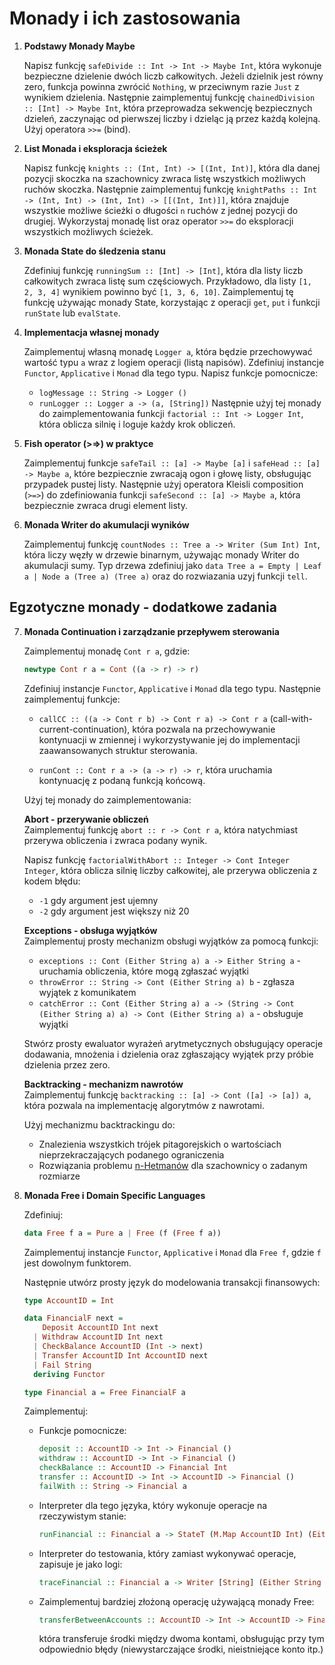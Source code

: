 # Monady i ich zastosowania

1. **Podstawy Monady Maybe**  

   Napisz funkcję `safeDivide :: Int -> Int -> Maybe Int`, która wykonuje bezpieczne dzielenie dwóch liczb całkowitych. 
   Jeżeli dzielnik jest równy zero, funkcja powinna zwrócić `Nothing`, w przeciwnym razie `Just` z wynikiem dzielenia.
   Następnie zaimplementuj funkcję `chainedDivision :: [Int] -> Maybe Int`, która przeprowadza sekwencję bezpiecznych 
   dzieleń, zaczynając od pierwszej liczby i dzieląc ją przez każdą kolejną. Użyj operatora `>>=` (bind).

2. **List Monada i eksploracja ścieżek**  

   Napisz funkcję `knights :: (Int, Int) -> [(Int, Int)]`, która dla danej pozycji skoczka na szachownicy 
   zwraca listę wszystkich możliwych ruchów skoczka. Następnie zaimplementuj funkcję `knightPaths :: Int -> (Int, Int) -> (Int, Int) -> [[(Int, Int)]]`, 
   która znajduje wszystkie możliwe ścieżki o długości `n` ruchów z jednej pozycji do drugiej. Wykorzystaj monadę list oraz 
   operator `>>=` do eksploracji wszystkich możliwych ścieżek.

3. **Monada State do śledzenia stanu**  

   Zdefiniuj funkcję `runningSum :: [Int] -> [Int]`, która dla listy liczb całkowitych zwraca listę sum częściowych.
   Przykładowo, dla listy `[1, 2, 3, 4]` wynikiem powinno być `[1, 3, 6, 10]`. Zaimplementuj tę funkcję 
   używając monady State, korzystając z operacji `get`, `put` i funkcji `runState` lub `evalState`.

4. **Implementacja własnej monady**  

   Zaimplementuj własną monadę `Logger a`, która będzie przechowywać wartość typu `a` wraz z logiem 
   operacji (listą napisów). Zdefiniuj instancje `Functor`, `Applicative` i `Monad` dla tego typu.
   Napisz funkcje pomocnicze:
   - `logMessage :: String -> Logger ()`
   - `runLogger :: Logger a -> (a, [String])`
   Następnie użyj tej monady do zaimplementowania funkcji `factorial :: Int -> Logger Int`, 
   która oblicza silnię i loguje każdy krok obliczeń.

5. **Fish operator (>=>) w praktyce**  

   Zaimplementuj funkcje `safeTail :: [a] -> Maybe [a]` i `safeHead :: [a] -> Maybe a`, 
   które bezpiecznie zwracają ogon i głowę listy, obsługując przypadek pustej listy. 
   Następnie użyj operatora Kleisli composition (`>=>`) do zdefiniowania funkcji `safeSecond :: [a] -> Maybe a`, 
   która bezpiecznie zwraca drugi element listy.

6. **Monada Writer do akumulacji wyników**  
    
   Zaimplementuj funkcję `countNodes :: Tree a -> Writer (Sum Int) Int`, która liczy węzły w drzewie binarnym, 
   używając monady Writer do akumulacji sumy. Typ drzewa zdefiniuj jako 
   `data Tree a = Empty | Leaf a | Node a (Tree a) (Tree a)` oraz do rozwiazania uzyj funkcji `tell`. 

## Egzotyczne monady - dodatkowe zadania

7. **Monada Continuation i zarządzanie przepływem sterowania**  

    Zaimplementuj monadę `Cont r a`, gdzie:
    ```haskell
    newtype Cont r a = Cont ((a -> r) -> r)
    ```
    
    Zdefiniuj instancje `Functor`, `Applicative` i `Monad` dla tego typu. Następnie zaimplementuj funkcje:
    
    - `callCC :: ((a -> Cont r b) -> Cont r a) -> Cont r a` (call-with-current-continuation), 
      która pozwala na przechowywanie kontynuacji w zmiennej i wykorzystywanie jej do implementacji 
      zaawansowanych struktur sterowania.
    
    - `runCont :: Cont r a -> (a -> r) -> r`, która uruchamia kontynuację z podaną funkcją końcową.
    
    Użyj tej monady do zaimplementowania:

   **Abort - przerywanie obliczeń**  
   Zaimplementuj funkcję `abort :: r -> Cont r a`, która natychmiast przerywa obliczenia i zwraca podany wynik.
   
   Napisz funkcję `factorialWithAbort :: Integer -> Cont Integer Integer`, która oblicza silnię liczby całkowitej, ale przerywa obliczenia z kodem błędu:
   * `-1` gdy argument jest ujemny
   * `-2` gdy argument jest większy niż 20

   **Exceptions - obsługa wyjątków**  
   Zaimplementuj prosty mechanizm obsługi wyjątków za pomocą funkcji:
   * `exceptions :: Cont (Either String a) a -> Either String a` - uruchamia obliczenia, które mogą zgłaszać wyjątki
   * `throwError :: String -> Cont (Either String a) b` - zgłasza wyjątek z komunikatem
   * `catchError :: Cont (Either String a) a -> (String -> Cont (Either String a) a) -> Cont (Either String a) a` - obsługuje wyjątki

   Stwórz prosty ewaluator wyrażeń arytmetycznych obsługujący operacje dodawania, mnożenia i dzielenia oraz zgłaszający wyjątek przy próbie dzielenia przez zero.

   **Backtracking - mechanizm nawrotów**  
   Zaimplementuj funkcję `backtracking :: [a] -> Cont ([a] -> [a]) a`, która pozwala na implementację algorytmów z nawrotami.

   Użyj mechanizmu backtrackingu do:
   * Znalezienia wszystkich trójek pitagorejskich o wartościach nieprzekraczających podanego ograniczenia 
   * Rozwiązania problemu [n-Hetmanów](https://pl.wikipedia.org/wiki/Problem_ośmiu_hetmanów) dla szachownicy o zadanym rozmiarze

   

8. **Monada Free i Domain Specific Languages**  

    Zdefiniuj:
    ```haskell
    data Free f a = Pure a | Free (f (Free f a))
    ```
    
    Zaimplementuj instancje `Functor`, `Applicative` i `Monad` dla `Free f`, gdzie `f` jest dowolnym funktorem.
    
    Następnie utwórz prosty język do modelowania transakcji finansowych:
    
    ```haskell
    type AccountID = Int 

    data FinancialF next = 
        Deposit AccountID Int next 
      | Withdraw AccountID Int next 
      | CheckBalance AccountID (Int -> next)
      | Transfer AccountID Int AccountID next
      | Fail String
      deriving Functor
    
    type Financial a = Free FinancialF a
    ```
    
    Zaimplementuj:
    
    - Funkcje pomocnicze: 
      ```haskell
      deposit :: AccountID -> Int -> Financial ()
      withdraw :: AccountID -> Int -> Financial ()
      checkBalance :: AccountID -> Financial Int
      transfer :: AccountID -> Int -> AccountID -> Financial ()
      failWith :: String -> Financial a
      ```
    
    - Interpreter dla tego języka, który wykonuje operacje na rzeczywistym stanie:
      ```haskell
      runFinancial :: Financial a -> StateT (M.Map AccountID Int) (Either String) a
      ```
    
    - Interpreter do testowania, który zamiast wykonywać operacje, zapisuje je jako logi:
      ```haskell
      traceFinancial :: Financial a -> Writer [String] (Either String a)
      ```
    
    - Zaimplementuj bardziej złożoną operację używającą monady Free:
      ```haskell
      transferBetweenAccounts :: AccountID -> Int -> AccountID -> Financial ()
      ```
      która transferuje środki między dwoma kontami, obsługując przy tym odpowiednio błędy 
      (niewystarczające środki, nieistniejące konto itp.)
